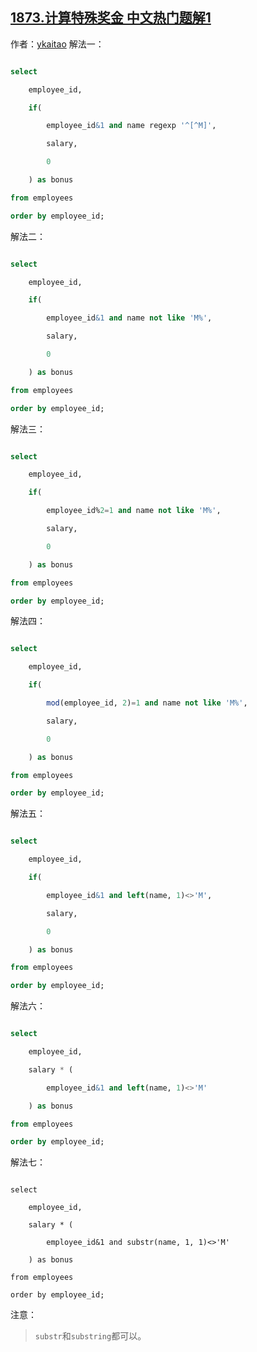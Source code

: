 ## [1873.计算特殊奖金 中文热门题解1](https://leetcode.cn/problems/calculate-special-bonus/solutions/100000/mysql-7chong-jie-fa-by-ykaitao-3kc0)

作者：[ykaitao](https://leetcode.cn/u/ykaitao)
解法一：
```sql
select
    employee_id,
    if(
        employee_id&1 and name regexp '^[^M]',
        salary,
        0
    ) as bonus
from employees
order by employee_id;
```

解法二：
```sql
select
    employee_id,
    if(
        employee_id&1 and name not like 'M%',
        salary,
        0
    ) as bonus
from employees
order by employee_id;
```

解法三：
```sql
select
    employee_id,
    if(
        employee_id%2=1 and name not like 'M%',
        salary,
        0
    ) as bonus
from employees
order by employee_id;
```

解法四：
```sql
select
    employee_id,
    if(
        mod(employee_id, 2)=1 and name not like 'M%',
        salary,
        0
    ) as bonus
from employees
order by employee_id;
```

解法五：
```sql
select
    employee_id,
    if(
        employee_id&1 and left(name, 1)<>'M',
        salary,
        0
    ) as bonus
from employees
order by employee_id;
```

解法六：
```sql
select
    employee_id,
    salary * (
        employee_id&1 and left(name, 1)<>'M'
    ) as bonus
from employees
order by employee_id;
```

解法七：
```
select
    employee_id,
    salary * (
        employee_id&1 and substr(name, 1, 1)<>'M'
    ) as bonus
from employees
order by employee_id;
```
注意：
> `substr`和`substring`都可以。